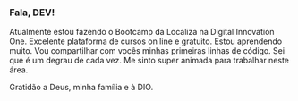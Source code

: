 ### Fala, DEV!
 
 Atualmente estou fazendo o Bootcamp da Localiza na Digital Innovation One. Excelente plataforma de cursos on line e gratuito. Estou aprendendo muito.
 Vou compartilhar com vocês minhas primeiras linhas de código. Sei que é um degrau de cada vez. Me sinto super animada para trabalhar neste área.
 
 Gratidão a Deus, minha família e  à DIO.
<!--
**Massilene/massilene** is a ✨ _special_ ✨ repository because its `README.md` (this file) appears on your GitHub profile.

Here are some ideas to get you started:

- 🔭 I’m currently working on ...
- 🌱 I’m currently learning ...
- 👯 I’m looking to collaborate on ...
- 🤔 I’m looking for help with ...
- 💬 Ask me about ...
- 📫 How to reach me: ...
- 😄 Pronouns: ...
- ⚡ Fun fact: ...
-->
